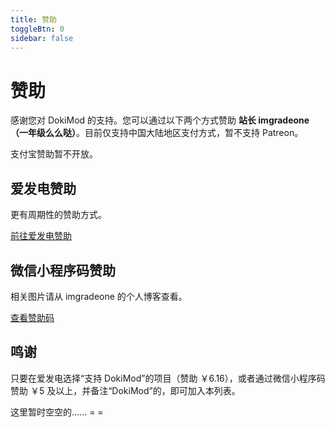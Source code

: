 ```yaml
---
title: 赞助
toggleBtn: 0
sidebar: false
---
```


# 赞助

感谢您对 DokiMod 的支持。您可以通过以下两个方式赞助 **站长 imgradeone（一年级么么哒）**。目前仅支持中国大陆地区支付方式，暂不支持 Patreon。

支付宝赞助暂不开放。

## 爱发电赞助

更有周期性的赞助方式。

<a href="https://afdian.net/@imgradeone" target="_blank"><a-button type="primary" icon="money-collect" size="large" shape="round">前往爱发电赞助</a-button></a>

## 微信小程序码赞助

相关图片请从 imgradeone 的个人博客查看。

<a href="https://blog.imgradeone.xyz/post/donate/" target="_blank"><a-button icon="right" size="large" shape="round">查看赞助码</a-button></a>

## 鸣谢

只要在爱发电选择“支持 DokiMod”的项目（赞助 ￥6.16），或者通过微信小程序码赞助 ￥5 及以上，并备注“DokiMod”的，即可加入本列表。

这里暂时空空的...... = =